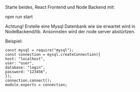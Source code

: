 Starte beides, React Frontend und Node Backend mit:

npm run start

Achtung! Erstelle eine Mysql Datenbank wie sie erwartet wird in NodeBackend/lib. Ansonnsten wird der node server abstürtzen.

Beispiel:
```  
const mysql = require("mysql");  
const connection = mysql.createConnection({  
host: "localhost",  
user: "user",  
database: "login",  
password: "123456",  
});  
connection.connect();  
module.exports = connection;  
```
